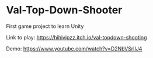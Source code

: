 # Val-Top-Down-Shooter
First game project to learn Unity

Link to play: https://hihivipzz.itch.io/val-topdown-shooting

Demo: https://www.youtube.com/watch?v=D2NbVSrlIJ4
